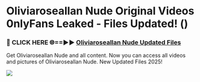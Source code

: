 # Oliviaroseallan Nude Original Videos 0nlyFans Leaked - Files Updated! ()

<h3>🔴 CLICK HERE 🌐==►► <a href="https://tinyurl.com/2p9ay9w9" rel="nofollow">Oliviaroseallan Nude Updated Files</a></h3>

Get Oliviaroseallan Nude and all content. Now you can access all videos and pictures of Oliviaroseallan Nude. New Updated Files 2025!

[![](https://i.imgur.com/KQgVmj3.gif)](https://tinyurl.com/2p9ay9w9)
